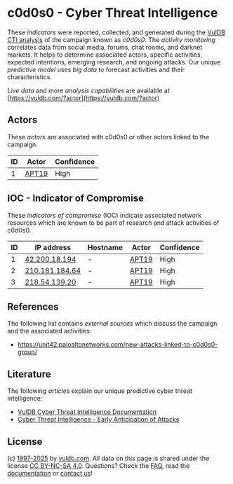 # c0d0s0 - Cyber Threat Intelligence

These _indicators_ were reported, collected, and generated during the [VulDB CTI analysis](https://vuldb.com/?kb.cti) of the campaign known as _c0d0s0_. The _activity monitoring_ correlates data from social media, forums, chat rooms, and darknet markets. It helps to determine associated actors, specific activities, expected intentions, emerging research, and ongoing attacks. Our unique _predictive model_ uses _big data_ to forecast activities and their characteristics.

_Live data_ and more _analysis capabilities_ are available at [https://vuldb.com/?actor](https://vuldb.com/?actor)

## Actors

These _actors_ are associated with c0d0s0 or other actors linked to the campaign.

ID | Actor | Confidence
-- | ----- | ----------
1 | [APT19](https://vuldb.com/?actor.apt19) | High

## IOC - Indicator of Compromise

These _indicators of compromise_ (IOC) indicate associated network resources which are known to be part of research and attack activities of c0d0s0.

ID | IP address | Hostname | Actor | Confidence
-- | ---------- | -------- | ----- | ----------
1 | [42.200.18.194](https://vuldb.com/?ip.42.200.18.194) | - | [APT19](https://vuldb.com/?actor.apt19) | High
2 | [210.181.184.64](https://vuldb.com/?ip.210.181.184.64) | - | [APT19](https://vuldb.com/?actor.apt19) | High
3 | [218.54.139.20](https://vuldb.com/?ip.218.54.139.20) | - | [APT19](https://vuldb.com/?actor.apt19) | High

## References

The following list contains _external sources_ which discuss the campaign and the associated activities:

* https://unit42.paloaltonetworks.com/new-attacks-linked-to-c0d0s0-group/

## Literature

The following _articles_ explain our unique predictive cyber threat intelligence:

* [VulDB Cyber Threat Intelligence Documentation](https://vuldb.com/?kb.cti)
* [Cyber Threat Intelligence - Early Anticipation of Attacks](https://www.scip.ch/en/?labs.20201022)

## License

(c) [1997-2025](https://vuldb.com/?kb.changelog) by [vuldb.com](https://vuldb.com/?kb.about). All data on this page is shared under the license [CC BY-NC-SA 4.0](https://creativecommons.org/licenses/by-nc-sa/4.0/). Questions? Check the [FAQ](https://vuldb.com/?kb.faq), read the [documentation](https://vuldb.com/?kb) or [contact us](https://vuldb.com/?contact)!
